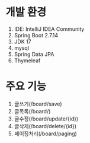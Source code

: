 # 개발 환경
1. IDE: IntelliJ IDEA Community
2. Spring Boot 2.7.14
3. JDK 17
4. mysql
5. Spring Data JPA
6. Thymeleaf

# 주요 기능
1. 글쓰기(/board/save)
2. 글목록(/board/)
3. 글수정(/board/update/{id})
4. 글삭제(/board/delete/{id})
5. 페이징처리(/board/paging)